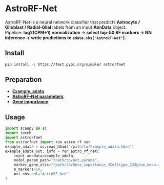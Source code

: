 # AstroRF-Net

AstroRF-Net is a neural network classifier that predicts **Astrocyte / Glioblast / Radial-Glial** labels from an input **AnnData** object.  
Pipeline: **log2(CPM+1) normalization → select top-50 RF markers → NN inference → write predictions to `adata.obs["AstroRF-Net"]`.**

## Install
```bash
pip install -i https://test.pypi.org/simple/ astrorfnet
```

## Preparation
- **[Example_adata](https://github.com/meiran5759-blip/AstroRF-Net/releases/latest/download/example_adata.h5ad)**
- **[AstroRF-Net parameters](https://github.com/meiran5759-blip/AstroRF-Net/releases/latest/download/net.params)**
- **[Gene importance](https://github.com/meiran5759-blip/AstroRF-Net/releases/latest/download/Gene_importance_3Celltype_233gene_mean.xlsx)**


## Usage
```python
import scanpy as sc
import torch
import astrorfnet
from astrorfnet import run_astro_rf_net
example_adata = sc.read_h5ad('/path/to/example_adata.h5ad')
example_adata_out, info = run_astro_rf_net(
    input_anndata=example_adata,
    model_param_path="/path/to/net.params",
    marker_gene_xlsx="/path/to/Gene_importance_3Celltype_233gene_mean.xlsx",
    n_markers=50,
    out_obs_col="AstroRF-Net"
)
```
